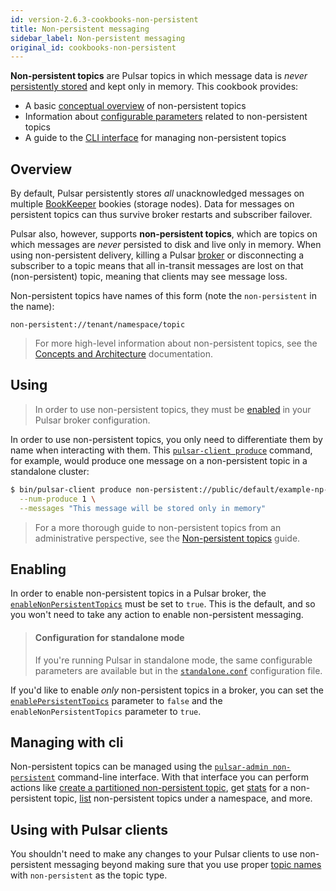 ```yaml
---
id: version-2.6.3-cookbooks-non-persistent
title: Non-persistent messaging
sidebar_label: Non-persistent messaging
original_id: cookbooks-non-persistent
---
```


**Non-persistent topics** are Pulsar topics in which message data is *never* [persistently stored](concepts-architecture-overview.md#persistent-storage) and kept only in memory. This cookbook provides:

* A basic [conceptual overview](#overview) of non-persistent topics
* Information about [configurable parameters](#configuration) related to non-persistent topics
* A guide to the [CLI interface](#cli) for managing non-persistent topics

## Overview

By default, Pulsar persistently stores *all* unacknowledged messages on multiple [BookKeeper](#persistent-storage) bookies (storage nodes). Data for messages on persistent topics can thus survive broker restarts and subscriber failover.

Pulsar also, however, supports **non-persistent topics**, which are topics on which messages are *never* persisted to disk and live only in memory. When using non-persistent delivery, killing a Pulsar [broker](reference-terminology.md#broker) or disconnecting a subscriber to a topic means that all in-transit messages are lost on that (non-persistent) topic, meaning that clients may see message loss.

Non-persistent topics have names of this form (note the `non-persistent` in the name):

```http
non-persistent://tenant/namespace/topic
```

> For more high-level information about non-persistent topics, see the [Concepts and Architecture](concepts-messaging.md#non-persistent-topics) documentation.

## Using

> In order to use non-persistent topics, they must be [enabled](#enabling) in your Pulsar broker configuration.

In order to use non-persistent topics, you only need to differentiate them by name when interacting with them. This [`pulsar-client produce`](reference-cli-tools.md#pulsar-client-produce) command, for example, would produce one message on a non-persistent topic in a standalone cluster:

```bash
$ bin/pulsar-client produce non-persistent://public/default/example-np-topic \
  --num-produce 1 \
  --messages "This message will be stored only in memory"
```

> For a more thorough guide to non-persistent topics from an administrative perspective, see the [Non-persistent topics](admin-api-non-persistent-topics.md) guide.

## Enabling

In order to enable non-persistent topics in a Pulsar broker, the [`enableNonPersistentTopics`](reference-configuration.md#broker-enableNonPersistentTopics) must be set to `true`. This is the default, and so you won't need to take any action to enable non-persistent messaging.


> #### Configuration for standalone mode
> If you're running Pulsar in standalone mode, the same configurable parameters are available but in the [`standalone.conf`](reference-configuration.md#standalone) configuration file. 

If you'd like to enable *only* non-persistent topics in a broker, you can set the [`enablePersistentTopics`](reference-configuration.md#broker-enablePersistentTopics) parameter to `false` and the `enableNonPersistentTopics` parameter to `true`.

## Managing with cli

Non-persistent topics can be managed using the [`pulsar-admin non-persistent`](reference-pulsar-admin.md#non-persistent) command-line interface. With that interface you can perform actions like [create a partitioned non-persistent topic](reference-pulsar-admin.md#non-persistent-create-partitioned-topic), get [stats](reference-pulsar-admin.md#non-persistent-stats) for a non-persistent topic, [list](reference-pulsar-admin.md) non-persistent topics under a namespace, and more.

## Using with Pulsar clients

You shouldn't need to make any changes to your Pulsar clients to use non-persistent messaging beyond making sure that you use proper [topic names](#using) with `non-persistent` as the topic type.


